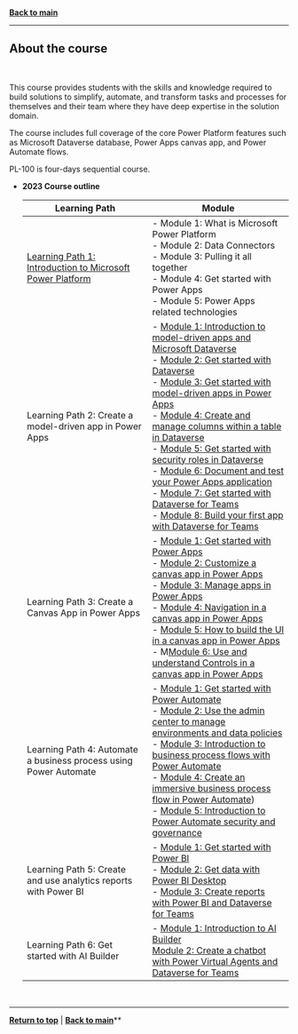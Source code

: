 <a id="top" />

<br/>


**[Back to main](./README.md)**

---

## About the course

<br/>

This course provides students with the skills and knowledge required to build solutions to simplify, automate, and transform tasks and processes for themselves and their team where they have deep expertise in the solution domain.

The course includes full coverage of the core Power Platform features such as Microsoft Dataverse database, Power Apps canvas app, and Power Automate flows. 


PL-100 is four-days sequential course.

- **2023 Course outline**
    
    | Learning Path | Module |   
    | --- | --- | 
    | [Learning Path 1: Introduction to Microsoft Power Platform](https://learn.microsoft.com/en-us/training/modules/introduction-power-platform/) | - Module 1: What is Microsoft Power Platform <br/> - Module 2: Data Connectors <br/> - Module 3: Pulling it all together <br/> - Module 4: Get started with Power Apps <br/> - Module 5: Power Apps related technologies |
    | Learning Path 2: Create a model-driven app in Power Apps | - [Module 1: Introduction to model-driven apps and Microsoft Dataverse](https://learn.microsoft.com/en-us/training/modules/intro-model-driven-apps-common-data-service/) <br/> - [Module 2: Get started with Dataverse](https://learn.microsoft.com/en-us/training/modules/intro-model-driven-apps-common-data-service/) <br/> - [Module 3: Get started with model-driven apps in Power Apps](https://learn.microsoft.com/en-us/training/modules/get-started-with-model-driven-apps-in-powerapps/) <br> - [Module 4: Create and manage columns within a table in Dataverse](https://learn.microsoft.com/en-us/training/modules/create-manage-fields-within-entity/)  <br> - [Module 5: Get started with security roles in Dataverse](https://learn.microsoft.com/en-us/training/modules/get-started-security-roles/) <br> - [Module 6: Document and test your Power Apps application](https://learn.microsoft.com/en-us/training/modules/document-test-powerapps-app/) <br> - [Module 7: Get started with Dataverse for Teams](https://learn.microsoft.com/en-us/training/modules/get-started-dataverse-teams/) <br> - [Module 8: Build your first app with Dataverse for Teams](https://learn.microsoft.com/en-us/training/modules/build-app-dataverse-teams/) |
    | Learning Path 3: Create a Canvas App in Power Apps | - [Module 1: Get started with Power Apps](https://learn.microsoft.com/en-us/training/modules/get-started-with-powerapps/) <br/> - [Module 2: Customize a canvas app in Power Apps](https://learn.microsoft.com/en-us/training/modules/customize-apps-in-powerapps/) <br/> - [Module 3: Manage apps in Power Apps](https://learn.microsoft.com/en-us/training/modules/manage-apps-in-powerapps/) <br/> - [Module 4: Navigation in a canvas app in Power Apps](https://learn.microsoft.com/en-us/training/modules/navigation-canvas-app/) <br/> - [Module 5: How to build the UI in a canvas app in Power Apps](https://learn.microsoft.com/en-us/training/modules/how-to-build-ui-canvas-app/) <br/> - M[Module 6: Use and understand Controls in a canvas app in Power Apps](https://learn.microsoft.com/en-us/training/modules/controls-canvas-apps/) |
    | Learning Path 4: Automate a business process using Power Automate | - [Module 1: Get started with Power Automate](https://learn.microsoft.com/en-us/training/modules/get-started-flows/) <br/> - [Module 2: Use the admin center to manage environments and data policies](https://learn.microsoft.com/en-us/training/modules/administer-flows/) <br/> - [Module 3: Introduction to business process flows with Power Automate](https://learn.microsoft.com/en-us/training/modules/intro-business-process-flows/) <br/> - [Module 4: Create an immersive business process flow in Power Automate]()) <br/> - [Module 5: Introduction to Power Automate security and governance](https://learn.microsoft.com/en-us/training/modules/security-governance-intro/) |
    | Learning Path 5: Create and use analytics reports with Power BI | - [Module 1: Get started with Power BI](https://learn.microsoft.com/en-us/training/modules/get-started-with-power-bi/) <br/> - [Module 2: Get data with Power BI Desktop](https://learn.microsoft.com/en-us/training/modules/get-data-power-bi/) <br> - [Module 3: Create reports with Power BI and Dataverse for Teams](https://learn.microsoft.com/en-us/training/modules/dataverse-teams-power-bi/) |
    | Learning Path 6: Get started with AI Builder | - [Module 1: Introduction to AI Builder](https://learn.microsoft.com/en-us/training/modules/get-started-with-ai-builder/) <br> [Module 2: Create a chatbot with Power Virtual Agents and Dataverse for Teams](https://learn.microsoft.com/en-us/training/modules/create-chatbot-power-virtual-agents-dataverse-teams/) |



<br/>

---

[**Return to top**](#top) | [**Back to main**](./README.md)**
